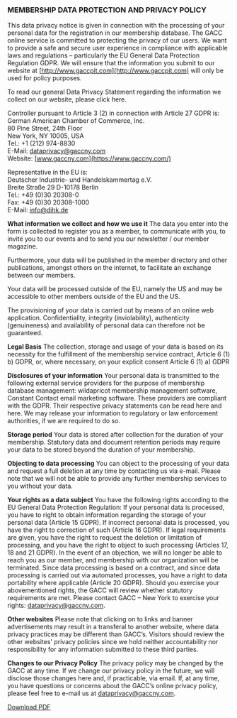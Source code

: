 <style>
tr {
    border-bottom: solid black 2px;
}

td {font-weight: bolder !important; }

.table-sig tr {
    border-bottom: none;
}

@media print {
  .page-break-print {
      page-break-after: always;
      }

  .container {
    width: auto;
  }

  .no-show-print {
      display: none;
  }

    h1 {
    padding-bottom: none; 
}

}

@page {
    { size:8.5in 11in; margin: 10cm }

  .no-show-print {
      display: none;
  }
}
</style>


### MEMBERSHIP DATA PROTECTION AND PRIVACY POLICY

This data privacy notice is given in connection with the processing of your personal data for the
registration in our membership database. The GACC online service is committed to protecting the
privacy of our users. We want to provide a safe and secure user experience in compliance with
applicable laws and regulations – particularly the EU General Data Protection Regulation GDPR.
We will ensure that the information you submit to our website at [http://www.gaccpit.com](http://www.gaccpit.com) will only be used for policy purposes.

To read our general Data Privacy Statement regarding the information we collect on our website,
please click here.

Controller pursuant to Article 3 (2) in connection with Article 27 GDPR is:<br>
German American Chamber of Commerce, Inc.<br>
80 Pine Street, 24th Floor<br>
New York, NY 10005, USA<br>
Tel.: +1 (212) 974-8830<br>
E-Mail: [dataprivacy@gaccny.com](dataprivacy@gaccny.com)<br>
Website: [www.gaccny.com](https://www.gaccny.com/)<br>

Representative in the EU is:<br>
Deutscher Industrie- und Handelskammertag e.V.<br>
Breite Straße 29 D-10178 Berlin<br>
Tel.: +49 (0)30 20308-0<br>
Fax: +49 (0)30 20308-1000<br>
E-Mail: [info@dihk.de](info@dihk.de)<br>

**What information we collect and how we use it**
The data you enter into the form is collected to register you as a member, to communicate with you, to invite you to our events and to send you our newsletter / our member magazine.

Furthermore, your data will be published in the member directory and other publications, amongst others on the internet, to facilitate an exchange between our members.

Your data will be processed outside of the EU, namely the US and may be accessible to other members outside of the EU and the US.

The provisioning of your data is carried out by means of an online web application. Confidentiality, integrity (inviolability), authenticity (genuineness) and availability of personal data can therefore not
be guaranteed.

**Legal Basis**
The collection, storage and usage of your data is based on its necessity for the fulfillment of the membership service contract, Article 6 (1) b) GDPR, or, where necessary, on your explicit consent Article 6 (1) a) GDPR

**Disclosures of your information**
Your personal data is transmitted to the following external service providers for the purpose of membership database management: wildapricot membership management software, Constant Contact email marketing software. These providers are compliant with the GDPR. Their respective privacy statements can be read here and here. We may release your information to regulatory or law enforcement authorities, if we are required to do so.

**Storage period**
Your data is stored after collection for the duration of your membership. Statutory data and document retention periods may require your data to be stored beyond the duration of your membership.

**Objecting to data processing**
You can object to the processing of your data and request a full deletion at any time by contacting
us via e-mail. Please note that we will not be able to provide any further membership services to
you without your data.

**Your rights as a data subject**
You have the following rights according to the EU General Data Protection Regulation: If your
personal data is processed, you have to right to obtain information regarding the storage of your
personal data (Article 15 GDPR). If incorrect personal data is processed, you have the right to
correction of such (Article 16 GDPR). If legal requirements are given, you have the right to request
the deletion or limitation of processing, and you have the right to object to such processing
(Articles 17, 18 and 21 GDPR). In the event of an objection, we will no longer be able to reach you
as our member, and membership with our organization will be terminated. Since data processing is
based on a contract, and since data processing is carried out via automated processes, you have a
right to data portability where applicable (Article 20 GDPR). Should you exercise your abovementioned rights, the GACC will review whether statutory requirements are met.
Please contact GACC – New York to exercise your rights: dataprivacy@gaccny.com.

**Other websites**
Please note that clicking on to links and banner advertisements may result in a transferal to another website, where data privacy practices may be different than GACC’s. Visitors should review the other websites' privacy policies since we hold neither accountability nor responsibility for any information submitted to these third parties.

**Changes to our Privacy Policy**
The privacy policy may be changed by the GACC at any time. If we change our privacy policy in the future, we will disclose those changes here and, if practicable, via email. If, at any time, you have questions or concerns about the GACC’s online privacy policy, please feel free to e-mail us at [dataprivacy@gaccny.com](dataprivacy@gaccny.com).


<a role="button" href="/assets/docs/GACC Membership Privacy_eng.pdf" target="_blank" class="btn btn-primary btn-sm no-show-print">Download PDF</a>

<div class="page-break-print"></div>
